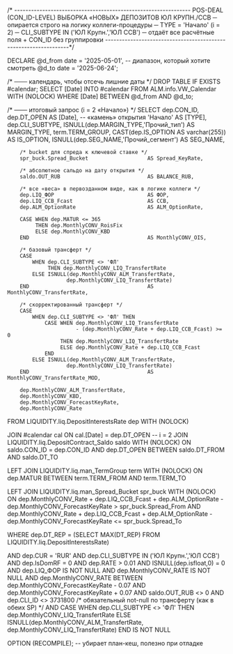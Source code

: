 /* ---------------------------------------------------------------
   POS-DEAL (CON_ID-LEVEL) ВЫБОРКА «НОВЫХ» ДЕПОЗИТОВ ЮЛ КРУПН./ССВ
   ─ опирается строго на логику коллеги-процедуры
   ─ TYPE = 'Начало'  (i = 2)
   ─ CLI_SUBTYPE IN ('ЮЛ Крупн.','ЮЛ ССВ')
   ─ отдаёт все расчётные поля + CON_ID без группировки
-----------------------------------------------------------------*/

DECLARE 
    @d_from date = '2025-05-01',       -- диапазон, который хотите смотреть
    @d_to   date = '2025-06-24';

/* ─── календарь, чтобы отсечь лишние даты */
DROP TABLE IF EXISTS #calendar;
SELECT  [Date]
INTO    #calendar
FROM    ALM.info.VW_Calendar  WITH (NOLOCK)
WHERE   [Date] BETWEEN @d_from AND @d_to;


/* ─── итоговый запрос (i = 2 «Начало») */
SELECT
        dep.CON_ID,
        dep.DT_OPEN                              AS [Date],      -- «камень» открытия
        'Начало'                                 AS [TYPE],
        dep.CLI_SUBTYPE,
        ISNULL(dep.MARGIN_TYPE,'Прочий_тип')     AS MARGIN_TYPE,
        term.TERM_GROUP,
        CAST(dep.IS_OPTION AS varchar(255))      AS IS_OPTION,
        ISNULL(dep.SEG_NAME,'Прочий_сегмент')    AS SEG_NAME,

        /* bucket для спреда к ключевой ставке */
        spr_buck.Spread_Bucket                   AS Spread_KeyRate,

        /* абсолютное сальдо на дату открытия */
        saldo.OUT_RUB                            AS BALANCE_RUB,

        /* все «веса» в первозданном виде, как в логике коллеги */
        dep.LIQ_ФОР                              AS ФОР,
        dep.LIQ_ССВ_Fcast                        AS ССВ,
        dep.ALM_OptionRate                       AS ALM_OptionRate,

        CASE WHEN dep.MATUR <= 365
             THEN dep.MonthlyCONV_RoisFix
             ELSE dep.MonthlyCONV_KBD
        END                                      AS MonthlyCONV_OIS,

        /* базовый трансферт */
        CASE 
            WHEN dep.CLI_SUBTYPE <> 'ФЛ' 
                 THEN dep.MonthlyCONV_LIQ_TransfertRate
            ELSE ISNULL(dep.MonthlyCONV_ALM_TransfertRate,
                       dep.MonthlyCONV_LIQ_TransfertRate)
        END                                      AS MonthlyCONV_TransfertRate,

        /* скорректированный трансферт */
        CASE 
            WHEN dep.CLI_SUBTYPE <> 'ФЛ' THEN 
                CASE WHEN dep.MonthlyCONV_LIQ_TransfertRate 
                          - (dep.MonthlyCONV_Rate + dep.LIQ_ССВ_Fcast) >= 0
                     THEN dep.MonthlyCONV_LIQ_TransfertRate
                     ELSE dep.MonthlyCONV_Rate + dep.LIQ_ССВ_Fcast
                END
            ELSE ISNULL(dep.MonthlyCONV_ALM_TransfertRate,
                       dep.MonthlyCONV_LIQ_TransfertRate)
        END                                      AS MonthlyCONV_TransfertRate_MOD,

        dep.MonthlyCONV_ALM_TransfertRate,
        dep.MonthlyCONV_KBD,
        dep.MonthlyCONV_ForecastKeyRate,
        dep.MonthlyCONV_Rate
FROM    LIQUIDITY.liq.DepositInterestsRate      dep   WITH (NOLOCK)

JOIN    #calendar                               cal   ON cal.[Date] = dep.DT_OPEN   -- i = 2
JOIN    LIQUIDITY.liq.DepositContract_Saldo     saldo WITH (NOLOCK)
           ON  saldo.CON_ID = dep.CON_ID
           AND dep.DT_OPEN BETWEEN saldo.DT_FROM AND saldo.DT_TO

LEFT JOIN LIQUIDITY.liq.man_TermGroup           term  WITH (NOLOCK)
           ON  dep.MATUR BETWEEN term.TERM_FROM AND term.TERM_TO

LEFT JOIN LIQUIDITY.liq.man_Spread_Bucket       spr_buck WITH (NOLOCK)
           ON  dep.MonthlyCONV_Rate + dep.LIQ_ССВ_Fcast + dep.ALM_OptionRate 
               - dep.MonthlyCONV_ForecastKeyRate  >  spr_buck.Spread_From
           AND dep.MonthlyCONV_Rate + dep.LIQ_ССВ_Fcast + dep.ALM_OptionRate 
               - dep.MonthlyCONV_ForecastKeyRate  <= spr_buck.Spread_To

WHERE   dep.DT_REP = (SELECT MAX(DT_REP) 
                      FROM LIQUIDITY.liq.DepositInterestsRate)

  AND   dep.CUR                 = 'RUR'
  AND   dep.CLI_SUBTYPE         IN ('ЮЛ Крупн.','ЮЛ ССВ')
  AND   dep.IsDomRF             = 0
  AND   dep.RATE                > 0.01
  AND   ISNULL(dep.isfloat,0)   = 0
  AND   dep.LIQ_ФОР             IS NOT NULL
  AND   dep.MonthlyCONV_RATE    IS NOT NULL
  AND   dep.MonthlyCONV_RATE    BETWEEN dep.MonthlyCONV_ForecastKeyRate - 0.07
                                   AND dep.MonthlyCONV_ForecastKeyRate + 0.07
  AND   saldo.OUT_RUB           <> 0
  AND   dep.CLI_ID              <> 3731800
  /* обязательный not-null по трансферту (как в обеих SP) */
  AND   CASE 
           WHEN dep.CLI_SUBTYPE <> 'ФЛ' 
                THEN dep.MonthlyCONV_LIQ_TransfertRate
           ELSE ISNULL(dep.MonthlyCONV_ALM_TransfertRate,
                       dep.MonthlyCONV_LIQ_TransfertRate)
        END IS NOT NULL

OPTION (RECOMPILE);   -- убирает план-кеш, полезно при отладке
